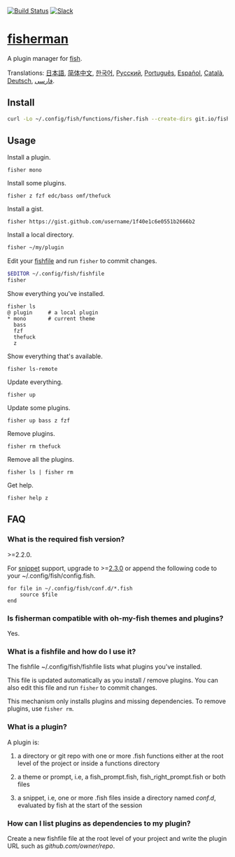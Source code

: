 [slack-link]: https://fisherman-wharf.herokuapp.com
[slack-badge]: https://fisherman-wharf.herokuapp.com/badge.svg
[travis-link]: https://travis-ci.org/fisherman/fisherman
[travis-badge]: https://img.shields.io/travis/fisherman/fisherman.svg

[fish]: https://fish.sh
[fisherman]: http://fisherman.sh

[日本語]: https://github.com/fisherman/fisherman/wiki/%E6%97%A5%E6%9C%AC%E8%AA%9E
[简体中文]: https://github.com/fisherman/fisherman/wiki/%E7%AE%80%E4%BD%93%E4%B8%AD%E6%96%87
[한국어]: https://github.com/fisherman/fisherman/wiki/%ED%95%9C%EA%B5%AD%EC%96%B4
[Русский]: https://github.com/fisherman/fisherman/wiki/%D0%A0%D1%83%D1%81%D1%81%D0%BA%D0%B8%D0%B9
[Català]: https://github.com/fisherman/fisherman/wiki/Catal%C3%A0
[Português]: https://github.com/fisherman/fisherman/wiki/Portugu%C3%AAs
[Español]: https://github.com/fisherman/fisherman/wiki/Espa%C3%B1ol
[Deutsch]: https://github.com/fisherman/fisherman/wiki/Deutsch
[فارسی]: https://github.com/fisherman/fisherman/wiki/%D9%81%D8%A7%D8%B1%D8%B3%DB%8C

[![Build Status][travis-badge]][travis-link]
[![Slack][slack-badge]][slack-link]

# [fisherman]

A plugin manager for [fish].

Translations: [日本語], [简体中文], [한국어], [Русский], [Português], [Español], [Català], [Deutsch], [فارسی].

## Install

```sh
curl -Lo ~/.config/fish/functions/fisher.fish --create-dirs git.io/fisherman
```

## Usage

Install a plugin.

```
fisher mono
```

Install some plugins.

```
fisher z fzf edc/bass omf/thefuck
```

Install a gist.

```
fisher https://gist.github.com/username/1f40e1c6e0551b2666b2
```

Install a local directory.

```sh
fisher ~/my/plugin
```

Edit your [fishfile](#what-is-a-fishfile-and-how-do-i-use-it) and run `fisher` to commit changes.

```sh
$EDITOR ~/.config/fish/fishfile
fisher
```

Show everything you've installed.

```ApacheConf
fisher ls
@ plugin     # a local plugin
* mono       # current theme
  bass
  fzf
  thefuck
  z
```

Show everything that's available.

```
fisher ls-remote
```

Update everything.

```
fisher up
```

Update some plugins.

```
fisher up bass z fzf
```

Remove plugins.

```
fisher rm thefuck
```

Remove all the plugins.

```
fisher ls | fisher rm
```

Get help.

```
fisher help z
```

## FAQ

### What is the required fish version?
[2.3.0]: https://github.com/fish-shell/fish-shell/releases/tag/2.3.0

\>=2.2.0.

For [snippet](#what-is-a-plugin) support, upgrade to >=[2.3.0] or append the following code to your ~/.config/fish/config.fish.

```fish
for file in ~/.config/fish/conf.d/*.fish
    source $file
end
```

### Is fisherman compatible with oh-my-fish themes and plugins?

Yes.

### What is a fishfile and how do I use it?

The fishfile ~/.config/fish/fishfile lists what plugins you've installed.

This file is updated automatically as you install / remove plugins. You can also edit this file and run `fisher` to commit changes.

This mechanism only installs plugins and missing dependencies. To remove plugins, use `fisher rm`.

### What is a plugin?

A plugin is:

1. a directory or git repo with one or more .fish functions either at the root level of the project or inside a functions directory

2. a theme or prompt, i.e, a fish_prompt.fish, fish_right_prompt.fish or both files

3. a snippet, i.e, one or more .fish files inside a directory named *conf.d*, evaluated by fish at the start of the session

### How can I list plugins as dependencies to my plugin?

Create a new fishfile file at the root level of your project and write the plugin URL such as *github.com/owner/repo*.
